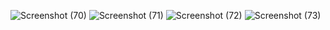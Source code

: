 ![Screenshot (70)](https://github.com/manis-saha129/Food_Delivery_Website/assets/139264745/2cb51311-eaad-4dc1-b83c-1581008a58a4)
![Screenshot (71)](https://github.com/manis-saha129/Food_Delivery_Website/assets/139264745/214e5e30-e133-4189-a7c7-0e20fb0dfb66)
![Screenshot (72)](https://github.com/manis-saha129/Food_Delivery_Website/assets/139264745/ab4120c6-b0b4-4042-8d4c-39fa1bba5ccf)
![Screenshot (73)](https://github.com/manis-saha129/Food_Delivery_Website/assets/139264745/cbb98a81-1420-4f63-b4a9-2197da191599)
